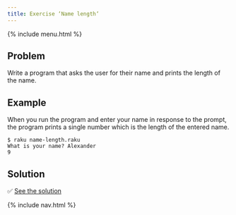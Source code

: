 ```yaml
---
title: Exercise ‘Name length‘
---
```


{% include menu.html %}

## Problem

Write a program that asks the user for their name and prints the length of the name.

## Example

When you run the program and enter your name in response to the prompt, the program prints a single number which is the length of the entered name.

    $ raku name-length.raku
    What is your name? Alexander
    9

## Solution

✅ [See the solution](solution)

{% include nav.html %}
